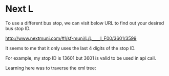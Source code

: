 # Next L

To use a different bus stop, we can visit below URL to find out your desired bus stop ID.

http://www.nextmuni.com/#!/sf-muni/L/L____I_F00/3601/3599

It seems to me that it only uses the last 4 digits of the stop ID.  

For example, my stop ID is 13601 but 3601 is valid to be used in api call.

Learning here was to traverse the xml tree:

<?xml version="1.0" encoding="utf-8" ?> 
<body copyright="All data copyright San Francisco Muni 2018.">
<predictions agencyTitle="San Francisco Muni" routeTitle="L-Taraval" routeTag="L" stopTitle="Taraval St &amp; 40th Ave" stopTag="6633">
  <direction title="Inbound to West Portal Station">
  <prediction epochTime="1546061699927" seconds="3097" minutes="51" isDeparture="false" affectedByLayover="true" dirTag="L____I_E00" vehicle="1408" block="9509" tripTag="8365951" />
  </direction>
  <direction title="Inbound to Embarcadero Station">
  <prediction epochTime="1546059336817" seconds="734" minutes="12" isDeparture="false" affectedByLayover="true" dirTag="L____I_F00" vehicle="1439" vehiclesInConsist="2" block="9502" tripTag="8365959" />
  <prediction epochTime="1546060356817" seconds="1754" minutes="29" isDeparture="false" affectedByLayover="true" dirTag="L____I_F00" vehicle="1484" vehiclesInConsist="2" block="9507" tripTag="8365958" />
  <prediction epochTime="1546061436817" seconds="2834" minutes="47" isDeparture="false" affectedByLayover="true" dirTag="L____I_F00" vehicle="1527" vehiclesInConsist="2" block="9521" tripTag="8365957" />
  <prediction epochTime="1546062636817" seconds="4034" minutes="67" isDeparture="false" affectedByLayover="true" dirTag="L____I_F00" vehicle="1467" vehiclesInConsist="2" block="9522" tripTag="8365956" />
  <prediction epochTime="1546063836817" seconds="5234" minutes="87" isDeparture="false" affectedByLayover="true" dirTag="L____I_F00" vehicle="1473" vehiclesInConsist="2" block="9501" tripTag="8365955" />
  </direction>
<message text="Starting 8pm Dec. 31 until 5am Jan. 1 Ride Muni Free for New Years Eve" priority="Low"/>
</predictions>
</body>

